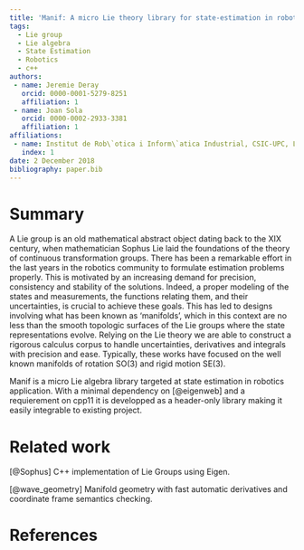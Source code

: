 ```yaml
---
title: 'Manif: A micro Lie theory library for state-estimation in robotics applications'
tags:
  - Lie group
  - Lie algebra
  - State Estimation
  - Robotics
  - c++
authors:
 - name: Jeremie Deray
   orcid: 0000-0001-5279-8251
   affiliation: 1
 - name: Joan Sola
   orcid: 0000-0002-2933-3381
   affiliation: 1
affiliations:
 - name: Institut de Rob\`otica i Inform\`atica Industrial, CSIC-UPC, Llorens Artigas 4-6, 08028, Barcelona, Spain.
   index: 1
date: 2 December 2018
bibliography: paper.bib
---
```


# Summary

A Lie group is an old mathematical abstract object
dating back to the XIX century, when mathematician Sophus Lie
laid the foundations of the theory of continuous transformation
groups.
There has been a remarkable effort in the last years in
the robotics community to formulate estimation problems
properly. This is motivated by an increasing demand for
precision, consistency and stability of the solutions. Indeed, a
proper modeling of the states and measurements, the functions
relating them, and their uncertainties, is crucial to achieve
these goals. This has led to designs involving what has been
known as ‘manifolds’, which in this context are no less
than the smooth topologic surfaces of the Lie groups where
the state representations evolve. Relying on the Lie theory
we are able to construct a rigorous calculus corpus to
handle uncertainties, derivatives and integrals with precision
and ease. Typically, these works have focused on the well
known manifolds of rotation SO(3) and rigid motion SE(3).

Manif is a micro Lie algebra library targeted at 
state estimation in robotics application.
With a minimal dependency on [@eigenweb] and a requierement on cpp11 it is
developped as a header-only library making it easily integrable to existing project.

# Related work

[@Sophus] C++ implementation of Lie Groups using Eigen.

[@wave_geometry] Manifold geometry with fast automatic derivatives and coordinate frame semantics checking.

# References
